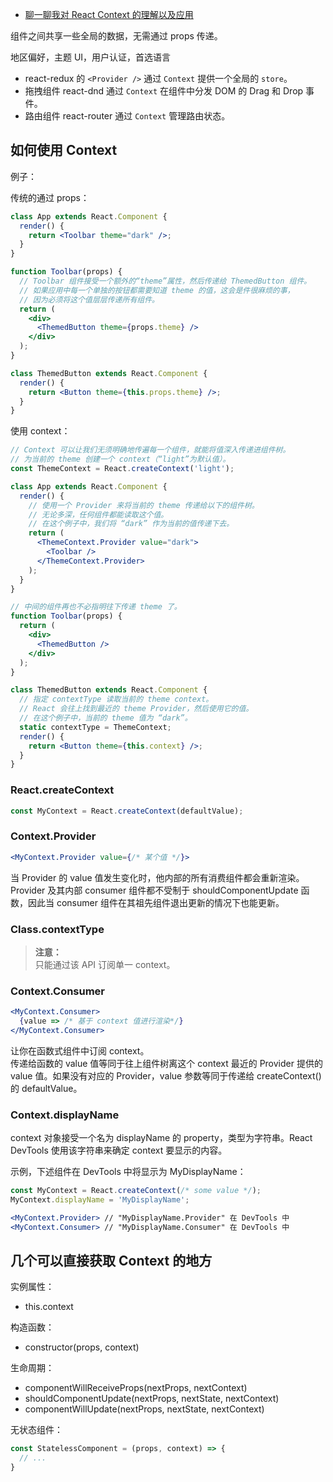 
- [聊一聊我对 React Context 的理解以及应用](https://www.jianshu.com/p/eba2b76b290b)  

组件之间共享一些全局的数据，无需通过 props 传递。  

地区偏好，主题 UI，用户认证，首选语言  

- react-redux 的 `<Provider />` 通过 `Context` 提供一个全局的 `store`。  
- 拖拽组件 react-dnd 通过 `Context` 在组件中分发 DOM 的 Drag 和 Drop 事件。  
- 路由组件 react-router 通过 `Context` 管理路由状态。  

## 如何使用 Context

例子：  

传统的通过 props：  

```jsx
class App extends React.Component {
  render() {
    return <Toolbar theme="dark" />;
  }
}

function Toolbar(props) {
  // Toolbar 组件接受一个额外的“theme”属性，然后传递给 ThemedButton 组件。
  // 如果应用中每一个单独的按钮都需要知道 theme 的值，这会是件很麻烦的事，
  // 因为必须将这个值层层传递所有组件。
  return (
    <div>
      <ThemedButton theme={props.theme} />
    </div>
  );
}

class ThemedButton extends React.Component {
  render() {
    return <Button theme={this.props.theme} />;
  }
}
```

使用 context：  

```jsx
// Context 可以让我们无须明确地传遍每一个组件，就能将值深入传递进组件树。
// 为当前的 theme 创建一个 context（“light”为默认值）。
const ThemeContext = React.createContext('light');

class App extends React.Component {
  render() {
    // 使用一个 Provider 来将当前的 theme 传递给以下的组件树。
    // 无论多深，任何组件都能读取这个值。
    // 在这个例子中，我们将 “dark” 作为当前的值传递下去。
    return (
      <ThemeContext.Provider value="dark">
        <Toolbar />
      </ThemeContext.Provider>
    );
  }
}

// 中间的组件再也不必指明往下传递 theme 了。
function Toolbar(props) {
  return (
    <div>
      <ThemedButton />
    </div>
  );
}

class ThemedButton extends React.Component {
  // 指定 contextType 读取当前的 theme context。
  // React 会往上找到最近的 theme Provider，然后使用它的值。
  // 在这个例子中，当前的 theme 值为 “dark”。
  static contextType = ThemeContext;
  render() {
    return <Button theme={this.context} />;
  }
}
```

### React.createContext
```jsx
const MyContext = React.createContext(defaultValue);
```

### Context.Provider
```jsx
<MyContext.Provider value={/* 某个值 */}>
```
当 Provider 的 value 值发生变化时，他内部的所有消费组件都会重新渲染。  
Provider 及其内部 consumer 组件都不受制于 shouldComponentUpdate 函数，因此当 consumer 组件在其祖先组件退出更新的情况下也能更新。  

### Class.contextType

>**注意：**  
>只能通过该 API 订阅单一 context。  

### Context.Consumer
```jsx
<MyContext.Consumer>
  {value => /* 基于 context 值进行渲染*/}
</MyContext.Consumer>
```
让你在函数式组件中订阅 context。  
传递给函数的 value 值等同于往上组件树离这个 context 最近的 Provider 提供的 value 值。如果没有对应的 Provider，value 参数等同于传递给 createContext() 的 defaultValue。  

### Context.displayName

context 对象接受一个名为 displayName 的 property，类型为字符串。React DevTools 使用该字符串来确定 context 要显示的内容。  

示例，下述组件在 DevTools 中将显示为 MyDisplayName：  
```jsx
const MyContext = React.createContext(/* some value */);
MyContext.displayName = 'MyDisplayName';

<MyContext.Provider> // "MyDisplayName.Provider" 在 DevTools 中
<MyContext.Consumer> // "MyDisplayName.Consumer" 在 DevTools 中
```

## 几个可以直接获取 Context 的地方

实例属性：  

- this.context

构造函数：  

- constructor(props, context)

生命周期：  

- componentWillReceiveProps(nextProps, nextContext)
- shouldComponentUpdate(nextProps, nextState, nextContext)
- componentWillUpdate(nextProps, nextState, nextContext)

无状态组件：  

```js
const StatelessComponent = (props, context) => {
  // ...
}
```

